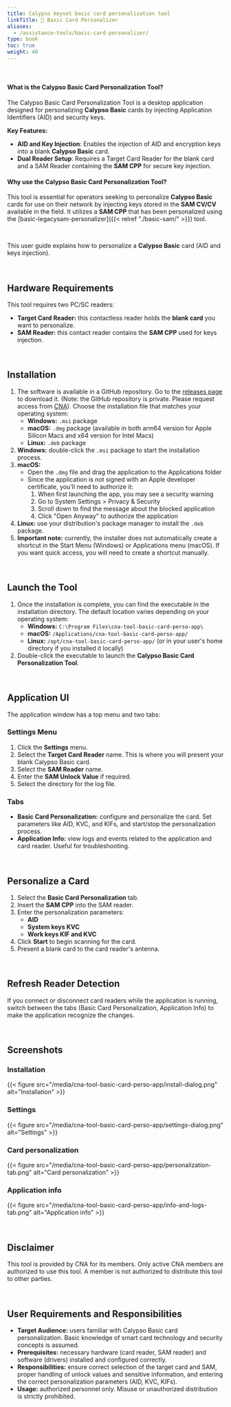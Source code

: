 ```yaml
---
title: Calypso keyset basic card personalization tool
linkTitle: 🚫 Basic Card Personalizer
aliases:
  - /assistance-tools/basic-card-personalizer/
type: book
toc: true
weight: 40
---
```


<br>

#### What is the Calypso Basic Card Personalization Tool?  

The Calypso Basic Card Personalization Tool is a desktop application designed for personalizing **Calypso Basic** cards by
injecting Application Identifiers (AID) and security keys.

**Key Features:**
- **AID and Key Injection**: Enables the injection of AID and encryption keys into a blank **Calypso Basic** card.
- **Dual Reader Setup**: Requires a Target Card Reader for the blank card and a SAM Reader containing the **SAM CPP** for secure key injection.

#### Why use the Calypso Basic Card Personalization Tool?

This tool is essential for operators seeking to personalize **Calypso Basic** cards for use on their network by
injecting keys stored in the **SAM CV/CV** available in the field. It utilizes a **SAM CPP** that has
been personalized using the [basic-legacysam-personalizer]({{< relref "./basic-sam/" >}}) tool.

<br>

This user guide explains how to personalize a **Calypso Basic** card (AID and keys injection).

<br>

## Hardware Requirements

This tool requires two PC/SC readers:

* **Target Card Reader:** this contactless reader holds the **blank card** you want to personalize.
* **SAM Reader:** this contact reader contains the **SAM CPP** used for keys injection.

<br>

## Installation

1. The software is available in a GitHub repository. Go to
   the [releases page](https://github.com/calypsonet/cna-tool-basic-legacysam-perso-app/releases) to download it. (Note:
   the GitHub repository is private. Please request access from [CNA](https://calypsonet.org)). Choose the installation
   file that matches your operating system:
    * **Windows:** `.msi` package
    * **macOS:** `.dmg` package (available in both arm64 version for Apple Silicon Macs and x64 version for Intel Macs)
    * **Linux:** `.deb` package
2. **Windows:** double-click the `.msi` package to start the installation process.
3. **macOS:**
    * Open the `.dmg` file and drag the application to the Applications folder
    * Since the application is not signed with an Apple developer certificate, you'll need to authorize it:
        1. When first launching the app, you may see a security warning
        2. Go to System Settings > Privacy & Security
        3. Scroll down to find the message about the blocked application
        4. Click "Open Anyway" to authorize the application
4. **Linux:** use your distribution's package manager to install the `.deb` package.
5. **Important note:** currently, the installer does not automatically create a shortcut in the Start Menu (Windows) or
   Applications menu (macOS). If you want quick access, you will need to create a shortcut manually.

<br>

## Launch the Tool

1. Once the installation is complete, you can find the executable in the installation directory. The default location
   varies depending on your operating system:
    * **Windows:** `C:\Program Files\cna-tool-basic-card-perso-app\`
    * **macOS:** `/Applications/cna-tool-basic-card-perso-app/`
    * **Linux:** `/opt/cna-tool-basic-card-perso-app/` (or in your user's home directory if you installed it
      locally)
2. Double-click the executable to launch the **Calypso Basic Card Personalization Tool**.

<br>

## Application UI

The application window has a top menu and two tabs:

### Settings Menu

1. Click the **Settings** menu.
2. Select the **Target Card Reader** name. This is where you will present your blank Calypso Basic card.
3. Select the **SAM Reader** name.
4. Enter the **SAM Unlock Value** if required.
5. Select the directory for the log file.

### Tabs

* **Basic Card Personalization:** configure and personalize the card. Set parameters like AID, KVC, and KIFs, and
  start/stop the personalization process.
* **Application Info:** view logs and events related to the application and card reader. Useful for troubleshooting.

<br>

## Personalize a Card

1. Select the **Basic Card Personalization** tab.
2. Insert the **SAM CPP** into the SAM reader.
3. Enter the personalization parameters:
    * **AID**
    * **System keys KVC**
    * **Work keys KIF and KVC**
4. Click **Start** to begin scanning for the card.
5. Present a blank card to the card reader's antenna.

<br>

## Refresh Reader Detection

If you connect or disconnect card readers while the application is running, switch between the tabs (Basic Card
Personalization, Application Info) to make the application recognize the changes.

<br>

## Screenshots

### Installation
{{< figure src="/media/cna-tool-basic-card-perso-app/install-dialog.png" alt="Installation" >}}

### Settings
{{< figure src="/media/cna-tool-basic-card-perso-app/settings-dialog.png" alt="Settings" >}}

### Card personalization
{{< figure src="/media/cna-tool-basic-card-perso-app/personalization-tab.png" alt="Card personalization" >}}

### Application info
{{< figure src="/media/cna-tool-basic-card-perso-app/info-and-logs-tab.png" alt="Application info" >}}

<br>

## Disclaimer

This tool is provided by CNA for its members. Only active CNA members are authorized to use this tool. A member is not
authorized to distribute this tool to other parties.

<br>

## User Requirements and Responsibilities

* **Target Audience:** users familiar with Calypso Basic card personalization. Basic knowledge of smart card technology
  and security concepts is assumed.
* **Prerequisites:** necessary hardware (card reader, SAM reader) and software (drivers) installed and configured
  correctly.
* **Responsibilities:** ensure correct selection of the target card and SAM, proper handling of unlock values and
  sensitive information, and entering the correct personalization parameters (AID, KVC, KIFs).
* **Usage:** authorized personnel only. Misuse or unauthorized distribution is strictly prohibited.